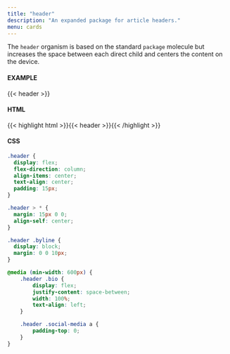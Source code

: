 ```yaml
---
title: "header"
description: "An expanded package for article headers."
menu: cards
---
```


The `header` organism is based on the standard `package` molecule but increases the space between each direct child and centers the content on the device.

#### EXAMPLE
{{< header >}}


#### HTML
{{< highlight html >}}{{< header >}}{{< /highlight >}}

#### CSS 
```css
.header {
  display: flex;
  flex-direction: column;
  align-items: center;
  text-align: center;
  padding: 15px;
}

.header > * {
  margin: 15px 0 0;
  align-self: center;
}

.header .byline {
  display: block;
  margin: 0 0 10px;
}

@media (min-width: 600px) {
	.header .bio {
		display: flex;
		justify-content: space-between;
		width: 100%;
		text-align: left;
	}

	.header .social-media a {
		padding-top: 0;
	}
}
```
